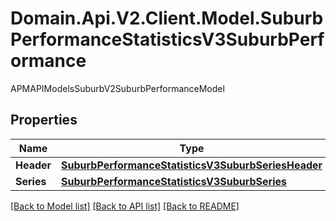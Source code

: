 # Domain.Api.V2.Client.Model.SuburbPerformanceStatisticsV3SuburbPerformance
APMAPIModelsSuburbV2SuburbPerformanceModel
## Properties

Name | Type | Description | Notes
------------ | ------------- | ------------- | -------------
**Header** | [**SuburbPerformanceStatisticsV3SuburbSeriesHeader**](SuburbPerformanceStatisticsV3SuburbSeriesHeader.md) |  | [optional] 
**Series** | [**SuburbPerformanceStatisticsV3SuburbSeries**](SuburbPerformanceStatisticsV3SuburbSeries.md) |  | [optional] 

[[Back to Model list]](../README.md#documentation-for-models) [[Back to API list]](../README.md#documentation-for-api-endpoints) [[Back to README]](../README.md)

